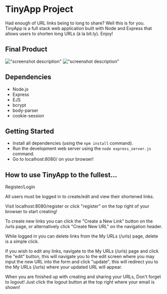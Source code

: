 # TinyApp Project
Had enough of URL links being to long to share? Well this is for you.
TinyApp is a full stack web application built with Node and Express that allows users to shorten long URLs (à la bit.ly).
Enjoy!

## Final Product

!["screenshot description"](#)
!["screenshot description"](#)

## Dependencies

- Node.js
- Express
- EJS
- bcrypt
- body-parser
- cookie-session


## Getting Started

- Install all dependencies (using the `npm install` command).
- Run the development web server using the `node express_server.js` command.
- Go to localhost:8080/ on your browser! 

## How to use TinyApp to the fullest...

Register/Login

All users must be logged in to create/edit and view their shortened links.

Visit localhost:8080/register or click "register" on the top right of your browser to start creating!

To create new links you can click the "Create a New Link" button on the /urls page, or alternatively click "Create New URL" on the navigation header.

While logged in you can delete links from the My URLs (/urls) page, delete is a simple click.

If you wish to edit any links, navigate to the My URLs (/urls) page and click the "edit" button, this will navigate you to the edit screen where you may input the new URL into the form and click "update", this will redirect you to the My URLs (/urls) where your updated URL will appear.

When you are finished up with creating and sharing your URLs, Don't forget to logout! Just click the logout button at the top right where your email is shown!





